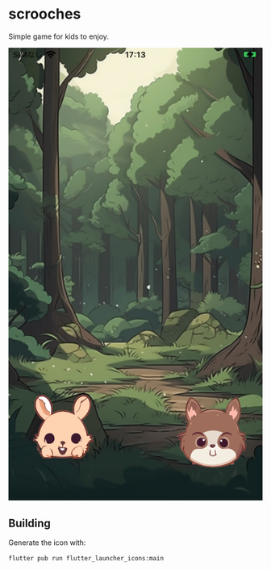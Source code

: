 # scrooches

Simple game for kids to enjoy.

![Screenshot](./screenshot.jpeg)

## Building

Generate the icon with:

```shell
flutter pub run flutter_launcher_icons:main
```